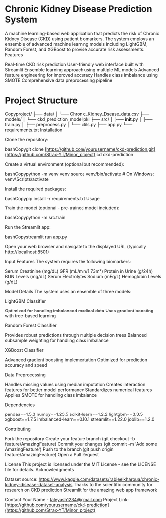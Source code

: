 # Chronic Kidney Disease Prediction System
A machine learning-based web application that predicts the risk of Chronic Kidney Disease (CKD) using patient biomarkers. The system employs an ensemble of advanced machine learning models including LightGBM, Random Forest, and XGBoost to provide accurate risk assessments.
Features

Real-time CKD risk prediction
User-friendly web interface built with Streamlit
Ensemble learning approach using multiple ML models
Advanced feature engineering for improved accuracy
Handles class imbalance using SMOTE
Comprehensive data preprocessing pipeline

# Project Structure
Copyproject/
├── data/
│   └── Chronic_Kidney_Dsease_data.csv
├── models/
│   └── ckd_prediction_model.pkl
├── src/
│   ├── __init__.py
│   ├── train.py
│   ├── preprocess.py
│   └── utils.py
├── app.py
└── requirements.txt
Installation

Clone the repository:

bashCopygit clone [https://github.com/yourusername/ckd-prediction.git](https://github.com/Strax-YT/Minor_project)
cd ckd-prediction

Create a virtual environment (optional but recommended):

bashCopypython -m venv venv
source venv/bin/activate  # On Windows: venv\Scripts\activate

Install the required packages:

bashCopypip install -r requirements.txt
Usage

Train the model (optional - pre-trained model included):

bashCopypython -m src.train

Run the Streamlit app:

bashCopystreamlit run app.py

Open your web browser and navigate to the displayed URL (typically http://localhost:8501)

Input Features
The system requires the following biomarkers:

Serum Creatinine (mg/dL)
GFR (mL/min/1.73m²)
Protein in Urine (g/24h)
BUN Levels (mg/dL)
Serum Electrolytes Sodium (mEq/L)
Hemoglobin Levels (g/dL)

Model Details
The system uses an ensemble of three models:

LightGBM Classifier

Optimized for handling imbalanced medical data
Uses gradient boosting with tree-based learning


Random Forest Classifier

Provides robust predictions through multiple decision trees
Balanced subsample weighting for handling class imbalance


XGBoost Classifier

Advanced gradient boosting implementation
Optimized for prediction accuracy and speed



Data Preprocessing

Handles missing values using median imputation
Creates interaction features for better model performance
Standardizes numerical features
Applies SMOTE for handling class imbalance

Dependencies

pandas==1.5.3
numpy==1.23.5
scikit-learn==1.2.2
lightgbm==3.3.5
xgboost==1.7.5
imbalanced-learn==0.10.1
streamlit==1.22.0
joblib==1.2.0

Contributing

Fork the repository
Create your feature branch (git checkout -b feature/AmazingFeature)
Commit your changes (git commit -m 'Add some AmazingFeature')
Push to the branch (git push origin feature/AmazingFeature)
Open a Pull Request

License
This project is licensed under the MIT License - see the LICENSE file for details.
Acknowledgments

Dataset source: https://www.kaggle.com/datasets/rabieelkharoua/chronic-kidney-disease-dataset-analysis
Thanks to the scientific community for research on CKD prediction
Streamlit for the amazing web app framework

Contact
Your Name - taleyash1234@gmail.com
Project Link: [https://github.com/yourusername/ckd-prediction](https://github.com/Strax-YT/Minor_project)
